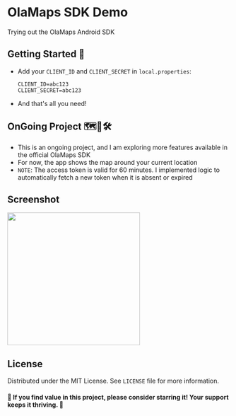 # OlaMaps SDK Demo

Trying out the OlaMaps Android SDK

## Getting Started 👣

- Add your `CLIENT_ID` and `CLIENT_SECRET` in `local.properties`:
  
  ```
  CLIENT_ID=abc123
  CLIENT_SECRET=abc123
  ```
- And that's all you need!

## OnGoing Project 🗺️📐🛠️


- This is an ongoing project, and I am exploring more features available in the official OlaMaps SDK
- For now, the app shows the map around your current location
- `NOTE`: The access token is valid for 60 minutes. I implemented logic to automatically fetch a new token when it is absent or expired

## Screenshot
<img src="https://github.com/its-me-debk007/ola-maps-sdk-demo/assets/81604986/d0ab80c3-89c6-4f60-a63d-d142f4044090" width="300">



## License

Distributed under the MIT License. See `LICENSE` file for more information.

#### 🌟 If you find value in this project, please consider starring it! Your support keeps it thriving. 🚀
